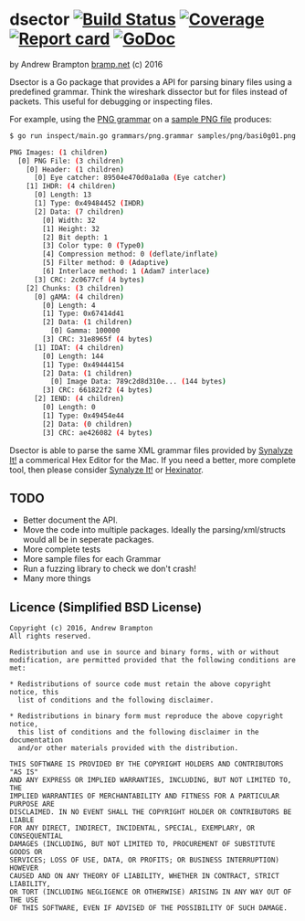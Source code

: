 # dsector [![Build Status](https://img.shields.io/travis/bramp/dsector.svg)](https://travis-ci.org/bramp/dsector) [![Coverage](https://img.shields.io/coveralls/bramp/dsector.svg)](https://coveralls.io/github/bramp/dsector) [![Report card](https://goreportcard.com/badge/github.com/bramp/dsector)](https://goreportcard.com/report/github.com/bramp/dsector) [![GoDoc](https://godoc.org/github.com/bramp/dsector?status.svg)](https://godoc.org/github.com/bramp/dsector)
by Andrew Brampton [bramp.net](https://bramp.net) (c) 2016

<!-- [![GoDoc](https://godoc.org/github.com/bramp/dsector?status.svg)](https://godoc.org/github.com/bramp/dsector) -->

Dsector is a Go package that provides a API for parsing binary files using a predefined grammar. Think the wireshark dissector but for files instead of packets. This useful for debugging or inspecting files.

For example, using the [PNG grammar](grammars/png.grammar) on a [sample PNG file](samples/png/basi0g01.png) produces:
```bash
$ go run inspect/main.go grammars/png.grammar samples/png/basi0g01.png 

PNG Images: (1 children)
  [0] PNG File: (3 children)
    [0] Header: (1 children)
      [0] Eye catcher: 89504e470d0a1a0a (Eye catcher)
    [1] IHDR: (4 children)
      [0] Length: 13
      [1] Type: 0x49484452 (IHDR)
      [2] Data: (7 children)
        [0] Width: 32
        [1] Height: 32
        [2] Bit depth: 1
        [3] Color type: 0 (Type0)
        [4] Compression method: 0 (deflate/inflate)
        [5] Filter method: 0 (Adaptive)
        [6] Interlace method: 1 (Adam7 interlace)
      [3] CRC: 2c0677cf (4 bytes)
    [2] Chunks: (3 children)
      [0] gAMA: (4 children)
        [0] Length: 4
        [1] Type: 0x67414d41
        [2] Data: (1 children)
          [0] Gamma: 100000
        [3] CRC: 31e8965f (4 bytes)
      [1] IDAT: (4 children)
        [0] Length: 144
        [1] Type: 0x49444154
        [2] Data: (1 children)
          [0] Image Data: 789c2d8d310e... (144 bytes)
        [3] CRC: 661822f2 (4 bytes)
      [2] IEND: (4 children)
        [0] Length: 0
        [1] Type: 0x49454e44
        [2] Data: (0 children)
        [3] CRC: ae426082 (4 bytes)
```

Dsector is able to parse the same XML grammar files provided by [Synalyze It!](https://www.synalysis.net/) a commerical Hex Editor for the Mac. If you need a better, more complete tool, then please consider [Synalyze It!](https://www.synalysis.net/) or [Hexinator](https://hexinator.com/).

TODO
----

* Better document the API.
* Move the code into multiple packages. Ideally the parsing/xml/structs would all be in seperate packages.
* More complete tests
* More sample files for each Grammar
* Run a fuzzing library to check we don't crash!
* Many more things


Licence (Simplified BSD License)
--------------------------------
```
Copyright (c) 2016, Andrew Brampton
All rights reserved.

Redistribution and use in source and binary forms, with or without
modification, are permitted provided that the following conditions are met:

* Redistributions of source code must retain the above copyright notice, this
  list of conditions and the following disclaimer.

* Redistributions in binary form must reproduce the above copyright notice,
  this list of conditions and the following disclaimer in the documentation
  and/or other materials provided with the distribution.

THIS SOFTWARE IS PROVIDED BY THE COPYRIGHT HOLDERS AND CONTRIBUTORS "AS IS"
AND ANY EXPRESS OR IMPLIED WARRANTIES, INCLUDING, BUT NOT LIMITED TO, THE
IMPLIED WARRANTIES OF MERCHANTABILITY AND FITNESS FOR A PARTICULAR PURPOSE ARE
DISCLAIMED. IN NO EVENT SHALL THE COPYRIGHT HOLDER OR CONTRIBUTORS BE LIABLE
FOR ANY DIRECT, INDIRECT, INCIDENTAL, SPECIAL, EXEMPLARY, OR CONSEQUENTIAL
DAMAGES (INCLUDING, BUT NOT LIMITED TO, PROCUREMENT OF SUBSTITUTE GOODS OR
SERVICES; LOSS OF USE, DATA, OR PROFITS; OR BUSINESS INTERRUPTION) HOWEVER
CAUSED AND ON ANY THEORY OF LIABILITY, WHETHER IN CONTRACT, STRICT LIABILITY,
OR TORT (INCLUDING NEGLIGENCE OR OTHERWISE) ARISING IN ANY WAY OUT OF THE USE
OF THIS SOFTWARE, EVEN IF ADVISED OF THE POSSIBILITY OF SUCH DAMAGE.
